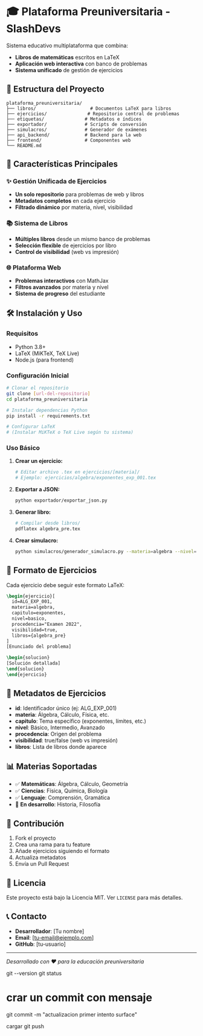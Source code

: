 # 🎓 Plataforma Preuniversitaria - SlashDevs

Sistema educativo multiplataforma que combina:
- **Libros de matemáticas** escritos en LaTeX
- **Aplicación web interactiva** con banco de problemas
- **Sistema unificado** de gestión de ejercicios

## 📁 Estructura del Proyecto

```
plataforma_preuniversitaria/
├── libros/                    # Documentos LaTeX para libros
├── ejercicios/               # Repositorio central de problemas
├── etiquetas/               # Metadatos e índices
├── exportador/              # Scripts de conversión
├── simulacros/              # Generador de exámenes
├── api_backend/             # Backend para la web
├── frontend/                # Componentes web
└── README.md
```

## 🚀 Características Principales

### ✨ Gestión Unificada de Ejercicios
- **Un solo repositorio** para problemas de web y libros
- **Metadatos completos** en cada ejercicio
- **Filtrado dinámico** por materia, nivel, visibilidad

### 📚 Sistema de Libros
- **Múltiples libros** desde un mismo banco de problemas
- **Selección flexible** de ejercicios por libro
- **Control de visibilidad** (web vs impresión)

### 🌐 Plataforma Web
- **Problemas interactivos** con MathJax
- **Filtros avanzados** por materia y nivel
- **Sistema de progreso** del estudiante

## 🛠️ Instalación y Uso

### Requisitos
- Python 3.8+
- LaTeX (MiKTeX, TeX Live)
- Node.js (para frontend)

### Configuración Inicial
```bash
# Clonar el repositorio
git clone [url-del-repositorio]
cd plataforma_preuniversitaria

# Instalar dependencias Python
pip install -r requirements.txt

# Configurar LaTeX
# (Instalar MiKTeX o TeX Live según tu sistema)
```

### Uso Básico

1. **Crear un ejercicio:**
   ```bash
   # Editar archivo .tex en ejercicios/[materia]/
   # Ejemplo: ejercicios/algebra/exponentes_exp_001.tex
   ```

2. **Exportar a JSON:**
   ```bash
   python exportador/exportar_json.py
   ```

3. **Generar libro:**
   ```bash
   # Compilar desde libros/
   pdflatex algebra_pre.tex
   ```

4. **Crear simulacro:**
   ```bash
   python simulacros/generador_simulacro.py --materia=algebra --nivel=intermedio
   ```

## 📖 Formato de Ejercicios

Cada ejercicio debe seguir este formato LaTeX:

```latex
\begin{ejercicio}[
  id=ALG_EXP_001,
  materia=algebra,
  capitulo=exponentes,
  nivel=basico,
  procedencia="Examen 2022",
  visibilidad=true,
  libros={algebra_pre}
]
[Enunciado del problema]

\begin{solucion}
[Solución detallada]
\end{solucion}
\end{ejercicio}
```

## 🔧 Metadatos de Ejercicios

- **id**: Identificador único (ej: ALG_EXP_001)
- **materia**: Álgebra, Cálculo, Física, etc.
- **capitulo**: Tema específico (exponentes, límites, etc.)
- **nivel**: Básico, Intermedio, Avanzado
- **procedencia**: Origen del problema
- **visibilidad**: true/false (web vs impresión)
- **libros**: Lista de libros donde aparece

## 📊 Materias Soportadas

- ✅ **Matemáticas**: Álgebra, Cálculo, Geometría
- ✅ **Ciencias**: Física, Química, Biología
- ✅ **Lenguaje**: Comprensión, Gramática
- 🔄 **En desarrollo**: Historia, Filosofía

## 🤝 Contribución

1. Fork el proyecto
2. Crea una rama para tu feature
3. Añade ejercicios siguiendo el formato
4. Actualiza metadatos
5. Envía un Pull Request

## 📄 Licencia

Este proyecto está bajo la Licencia MIT. Ver `LICENSE` para más detalles.

## 📞 Contacto

- **Desarrollador**: [Tu nombre]
- **Email**: [tu-email@ejemplo.com]
- **GitHub**: [tu-usuario]

---

*Desarrollado con ❤️ para la educación preuniversitaria* 

git --version
git status

# crar un commit con mensaje
git commit -m "actualizacion primer intento surface"

cargar
git push
